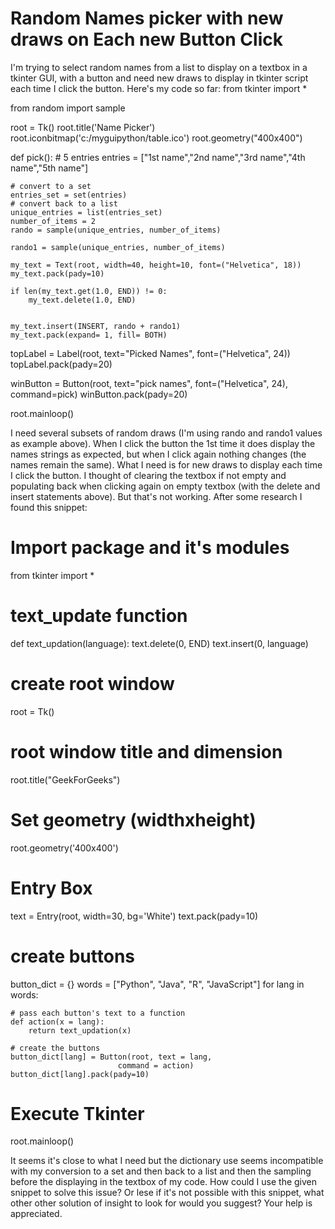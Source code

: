
# Random Names picker with new draws on Each new Button Click

I'm trying to select random names from a list to display on a textbox in a tkinter GUI, with a button and need new draws to display in tkinter script each time I click the button.
Here's my code so far:
from tkinter import *

from random import sample

root = Tk()
root.title('Name Picker')
root.iconbitmap('c:/myguipython/table.ico')
root.geometry("400x400")



def pick():
    # 5 entries
    entries = ["1st name","2nd name","3rd name","4th name","5th name"]

    # convert to a set
    entries_set = set(entries)
    # convert back to a list
    unique_entries = list(entries_set)
    number_of_items = 2
    rando = sample(unique_entries, number_of_items)
    
    rando1 = sample(unique_entries, number_of_items)
    
    my_text = Text(root, width=40, height=10, font=("Helvetica", 18))
    my_text.pack(pady=10)

    if len(my_text.get(1.0, END)) != 0:
        my_text.delete(1.0, END)
    

    my_text.insert(INSERT, rando + rando1)
    my_text.pack(expand= 1, fill= BOTH)

topLabel = Label(root, text="Picked Names", font=("Helvetica", 24))
topLabel.pack(pady=20)

winButton = Button(root, 
                    text="pick names", 
                    font=("Helvetica", 24), command=pick)
winButton.pack(pady=20)

root.mainloop()

I need several subsets of random draws (I'm using rando and rando1 values as example above).
When I click the button the 1st time it does display the names strings as expected, but when I click again nothing changes (the names remain the same).
What I need is for new draws to display each time I click the button.
I thought of clearing the textbox if not empty and populating back when clicking again on empty textbox (with the delete and insert statements above). But that's not working.
After some research I found this snippet:
# Import package and it's modules
from tkinter import *


# text_update function
def text_updation(language):
    text.delete(0, END)
    text.insert(0, language)

# create root window
root = Tk()

# root window title and dimension
root.title("GeekForGeeks")

# Set geometry (widthxheight)
root.geometry('400x400')

# Entry Box
text = Entry(root, width=30, bg='White')
text.pack(pady=10)

# create buttons
button_dict = {}
words = ["Python", "Java", "R", "JavaScript"]
for lang in words:
    
    # pass each button's text to a function
    def action(x = lang):
        return text_updation(x)
        
    # create the buttons
    button_dict[lang] = Button(root, text = lang,
                            command = action)
    button_dict[lang].pack(pady=10)

# Execute Tkinter
root.mainloop()

It seems it's close to what I need but the dictionary use seems incompatible with my conversion to a set and then back to a list and then the sampling  before the displaying in the textbox of my code.
How could I use the given snippet to solve this issue? Or lese if it's not possible with this snippet, what other other solution of insight to look for would you suggest? Your help is appreciated.

        